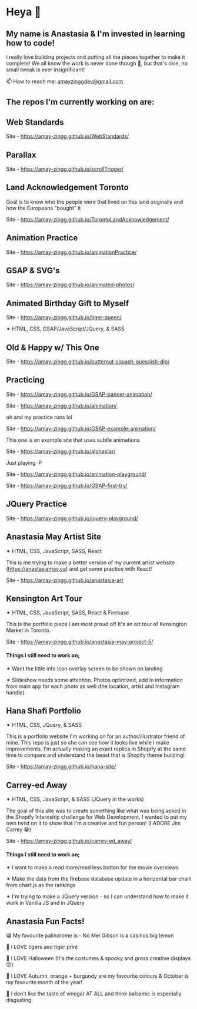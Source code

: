 # Heya 👋

## My name is Anastasia & I'm invested in learning how to code!

I really love building projects and putting all the pieces together to make it complete! 
We all know the work is never done though 🤪, but that's okie, no small tweak is ever insignificant!

📫 How to reach me: amayzinggdev@gmail.com


## The repos I'm currently working on are: 
## Web Standards
Site - https://amay-zingg.github.io/WebStandards/

## Parallax 
Site - https://amay-zingg.github.io/scrollTrigger/

## Land Acknowledgement Toronto

Goal is to know who the people were that lived on this land originally and how the Europeans "bought" it

Site - https://amay-zingg.github.io/TorontoLandAcknowledgement/


## Animation Practice
Site - https://amay-zingg.github.io/animationPractice/


## GSAP & SVG's

Site - https://amay-zingg.github.io/animated-photos/


## Animated Birthday Gift to Myself

Site - https://amay-zingg.github.io/tiger-queen/

✶ HTML, CSS, GSAP/JavaScript/JQuery, & SASS


## Old & Happy w/ This One
Site - https://amay-zingg.github.io/butternut-squash-quesoish-dip/



## Practicing
Site - https://amay-zingg.github.io/GSAP-banner-animation/

Site - https://amay-zingg.github.io/animation/


oh and my practice runs lol

Site - https://amay-zingg.github.io/GSAP-example-animation/


This one is an example site that uses subtle animations

Site - https://amay-zingg.github.io/alphastar/


Just playing :P

Site - https://amay-zingg.github.io/animation-playground/

Site - https://amay-zingg.github.io/GSAP-first-try/



## JQuery Practice

Site - https://amay-zingg.github.io/jquery-playground/



## Anastasia May Artist Site
✶ HTML, CSS, JavaScript, SASS, React

This is me trying to make a better version of my current artist website (https://anastasiamay.ca) and get some practice with React!

Site - https://amay-zingg.github.io/anastasia-art


## Kensington Art Tour
✶ HTML, CSS, JavaScript, SASS, React & Firebase

This is the portfolio piece I am most proud of! It's an art tour of Kensington Market in Toronto. 

Site - https://amay-zingg.github.io/anastasia-may-project-5/


#### Things I still need to work on;

✶ Want the little info icon overlay screen to be shown on landing 

✶ Slideshow needs some attention. Photos optimized, add in information from main app for each photo as well (the location, artist and Instagram handle) 


## Hana Shafi Portfolio
✶ HTML, CSS, JQuery, & SASS

This is a portfolio website I'm working on for an author/illustrator friend of mine. This repo is just so she can see how it looks live while I make improvements. I'm actually making an exact replica in Shopify at the same time to compare and understand the beast that is Shopify theme building!

Site - https://amay-zingg.github.io/hana-site/


## Carrey-ed Away
✶ HTML, CSS, JavaScript, & SASS (JQuery in the works)

The goal of this site was to create something like what was being asked in the Shopify Internship challenge for Web Development. I wanted to put my own twist on it to show that I'm a creative and fun person! (I ADORE Jim Carrey 😁)

Site - https://amay-zingg.github.io/carrey-ed_away/


#### Things I still need to work on; 

✶ I want to make a read more/read less button for the movie overviews

✶ Make the data from the firebase database update in a horizontal bar chart from chart.js as the rankings

✶ I'm trying to make a JQuery version - so I can understand how to make it work in Vanilla JS and in JQuery



## Anastasia Fun Facts!
😁 My favourite palindrome is - No Mel Gibson is a casinos big lemon

🐅 I LOVE tigers and tiger print

🎃 I LOVE Halloween (It's the costumes & spooky and gross creative displays 😍)

🍁 I LOVE Autumn, orange + burgundy are my favourite colours & October is my favourite month of the year!

🤢 I don't like the taste of vinegar AT ALL and think balsamic is especially disgusting
